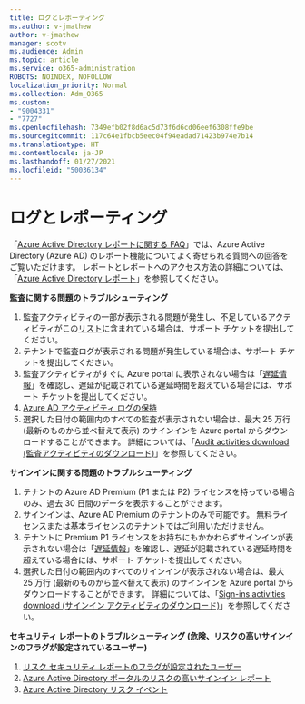```yaml
---
title: ログとレポーティング
ms.author: v-jmathew
author: v-jmathew
manager: scotv
ms.audience: Admin
ms.topic: article
ms.service: o365-administration
ROBOTS: NOINDEX, NOFOLLOW
localization_priority: Normal
ms.collection: Adm_O365
ms.custom:
- "9004331"
- "7727"
ms.openlocfilehash: 7349efb02f8d6ac5d73f6d6cd06eef6308ffe9be
ms.sourcegitcommit: 117c64e1fbcb5eec04f94eadad71423b974e7b14
ms.translationtype: HT
ms.contentlocale: ja-JP
ms.lasthandoff: 01/27/2021
ms.locfileid: "50036134"
---
```

# <a name="logs-and-reporting"></a>ログとレポーティング

「[Azure Active Directory レポートに関する FAQ](https://docs.microsoft.com/azure/active-directory/active-directory-reporting-faq)」では、Azure Active Directory (Azure AD) のレポート機能についてよく寄せられる質問への回答をご覧いただけます。 レポートとレポートへのアクセス方法の詳細については、「[Azure Active Directory レポート](https://docs.microsoft.com/azure/active-directory/reports-monitoring/overview-reports)」を参照してください。

**監査に関する問題のトラブルシューティング**

1. 監査アクティビティの一部が表示される問題が発生し、不足しているアクティビティがこの[リスト](https://docs.microsoft.com/azure/active-directory/reports-monitoring/reference-audit-activities)に含まれている場合は、サポート チケットを提出してください。
2. テナントで監査ログが表示される問題が発生している場合は、サポート チケットを提出してください。
3. 監査アクティビティがすぐに Azure portal に表示されない場合は「[遅延情報](https://docs.microsoft.com/azure/active-directory/reports-monitoring/reference-reports-latencies)」を確認し、遅延が記載されている遅延時間を超えている場合には、サポート チケットを提出してください。
4. [Azure AD アクティビティ ログの保持](https://docs.microsoft.com/azure/active-directory/reports-monitoring/reference-reports-data-retention)
5. 選択した日付の範囲内のすべての監査が表示されない場合は、最大 25 万行 (最新のものから並べ替えて表示) のサインインを Azure portal からダウンロードすることができます。 詳細については、「[Audit activities download (監査アクティビティのダウンロード)](https://docs.microsoft.com/azure/active-directory/reports-monitoring/quickstart-download-audit-report)」を参照してください。

**サインインに関する問題のトラブルシューティング**

1. テナントの Azure AD Premium (P1 または P2) ライセンスを持っている場合のみ、過去 30 日間のデータを表示することができます。
2. サインインは、Azure AD Premium のテナントのみで可能です。 無料ライセンスまたは基本ライセンスのテナントではご利用いただけません。
3. テナントに Premium P1 ライセンスをお持ちにもかかわらずサインインが表示されない場合は「[遅延情報](https://docs.microsoft.com/azure/active-directory/reports-monitoring/reference-reports-latencies)」を確認し、遅延が記載されている遅延時間を超えている場合には、サポート チケットを提出してください。
4. 選択した日付の範囲内のすべてのサインインが表示されない場合は、最大 25 万行 (最新のものから並べ替えて表示) のサインインを Azure portal からダウンロードすることができます。 詳細については、「[Sign-ins activities download (サインイン アクティビティのダウンロード)](https://docs.microsoft.com/azure/active-directory/reports-monitoring/concept-sign-ins#download-sign-in-activities)」を参照してください。

**セキュリティ レポートのトラブルシューティング (危険、リスクの高いサインインのフラグが設定されているユーザー)**

1. [リスク セキュリティ レポートのフラグが設定されたユーザー](https://docs.microsoft.com/azure/active-directory/reports-monitoring/concept-user-at-risk)
2. [Azure Active Directory ポータルのリスクの高いサインイン レポート](https://docs.microsoft.com/azure/active-directory/reports-monitoring/concept-risky-sign-ins)
3. [Azure Active Directory リスク イベント](https://docs.microsoft.com/azure/active-directory/reports-monitoring/concept-risk-events)
